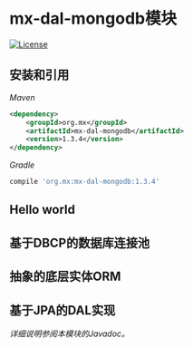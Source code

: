 # mx-dal-mongodb模块
[![License](http://img.shields.io/:license-mit-blue.svg?style=flat)](http://doge.mit-license.org)

## 安装和引用
*Maven*
```xml
<dependency>
    <groupId>org.mx</groupId>
    <artifactId>mx-dal-mongodb</artifactId>
    <version>1.3.4</version>
</dependency>
```
*Gradle*
```gradle
compile 'org.mx:mx-dal-mongodb:1.3.4'
```
## Hello world

## 基于DBCP的数据库连接池

## 抽象的底层实体ORM

## 基于JPA的DAL实现

*详细说明参阅本模块的Javadoc。*